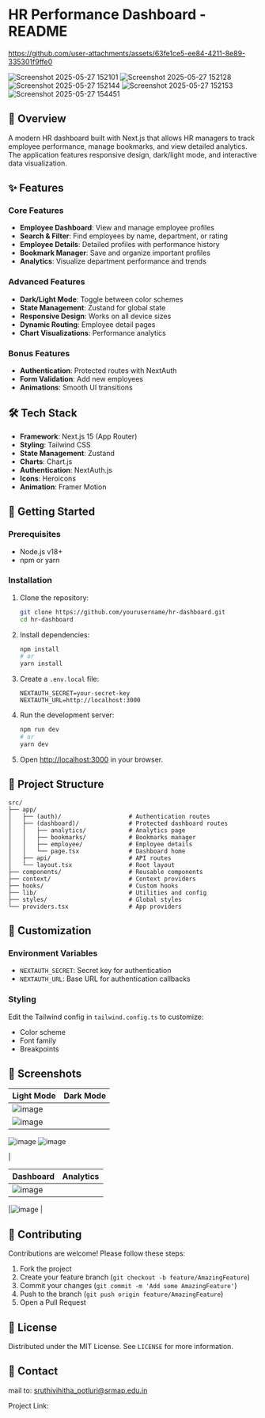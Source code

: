 # HR Performance Dashboard - README


https://github.com/user-attachments/assets/63fe1ce5-ee84-4211-8e89-335301f9ffe0



![Screenshot 2025-05-27 152101](https://github.com/user-attachments/assets/fa303fc5-62ca-4dab-ab99-2fe756d18a84)
![Screenshot 2025-05-27 152128](https://github.com/user-attachments/assets/e4bb581a-fc33-4bd0-9dd0-11db63791de2)
![Screenshot 2025-05-27 152144](https://github.com/user-attachments/assets/9b1f09a0-651a-4048-a0a3-6b6b62809820)
![Screenshot 2025-05-27 152153](https://github.com/user-attachments/assets/ca07aa63-9c00-4c86-b5af-cec897918991)
![Screenshot 2025-05-27 154451](https://github.com/user-attachments/assets/c4aa8666-b595-40c4-8056-ef94d4eb88da)


## 📝 Overview

A modern HR dashboard built with Next.js that allows HR managers to track employee performance, manage bookmarks, and view detailed analytics. The application features responsive design, dark/light mode, and interactive data visualization.

## ✨ Features

### Core Features
- **Employee Dashboard**: View and manage employee profiles
- **Search & Filter**: Find employees by name, department, or rating
- **Employee Details**: Detailed profiles with performance history
- **Bookmark Manager**: Save and organize important profiles
- **Analytics**: Visualize department performance and trends

### Advanced Features
- **Dark/Light Mode**: Toggle between color schemes
- **State Management**: Zustand for global state
- **Responsive Design**: Works on all device sizes
- **Dynamic Routing**: Employee detail pages
- **Chart Visualizations**: Performance analytics

### Bonus Features
- **Authentication**: Protected routes with NextAuth
- **Form Validation**: Add new employees
- **Animations**: Smooth UI transitions

## 🛠️ Tech Stack

- **Framework**: Next.js 15 (App Router)
- **Styling**: Tailwind CSS
- **State Management**: Zustand
- **Charts**: Chart.js
- **Authentication**: NextAuth.js
- **Icons**: Heroicons
- **Animation**: Framer Motion

## 🚀 Getting Started

### Prerequisites
- Node.js v18+
- npm or yarn

### Installation
1. Clone the repository:
   ```bash
   git clone https://github.com/yourusername/hr-dashboard.git
   cd hr-dashboard
   ```

2. Install dependencies:
   ```bash
   npm install
   # or
   yarn install
   ```

3. Create a `.env.local` file:
   ```env
   NEXTAUTH_SECRET=your-secret-key
   NEXTAUTH_URL=http://localhost:3000
   ```

4. Run the development server:
   ```bash
   npm run dev
   # or
   yarn dev
   ```

5. Open [http://localhost:3000](http://localhost:3000) in your browser.

## 📂 Project Structure

```
src/
├── app/
│   ├── (auth)/                   # Authentication routes
│   ├── (dashboard)/              # Protected dashboard routes
│   │   ├── analytics/            # Analytics page
│   │   ├── bookmarks/            # Bookmarks manager
│   │   ├── employee/             # Employee details
│   │   └── page.tsx              # Dashboard home
│   ├── api/                      # API routes
│   └── layout.tsx                # Root layout
├── components/                   # Reusable components
├── context/                      # Context providers
├── hooks/                        # Custom hooks
├── lib/                          # Utilities and config
├── styles/                       # Global styles
└── providers.tsx                 # App providers
```

## 🔧 Customization

### Environment Variables
- `NEXTAUTH_SECRET`: Secret key for authentication
- `NEXTAUTH_URL`: Base URL for authentication callbacks

### Styling
Edit the Tailwind config in `tailwind.config.ts` to customize:
- Color scheme
- Font family
- Breakpoints

## 📸 Screenshots

| Light Mode | Dark Mode |
|------------|-----------|
| ![image](https://github.com/user-attachments/assets/07031341-7807-4aea-ac24-53879a8c3c2f)
| ![image](https://github.com/user-attachments/assets/d95bddae-ddf4-448d-b104-75a89a9f1846)
![image](https://github.com/user-attachments/assets/0329bc56-620d-46c7-a388-71290a6c4dc7)
![image](https://github.com/user-attachments/assets/2f7effc6-7493-4052-855f-e597c121b051)

|

| Dashboard | Analytics |
|-----------|-----------|
| ![image](https://github.com/user-attachments/assets/5fb32a63-41f6-4ab6-8844-41319719726e)

 |![image](https://github.com/user-attachments/assets/c490499d-d4bc-4a47-a1b7-9ad6790ed394)
 |

## 🤝 Contributing

Contributions are welcome! Please follow these steps:
1. Fork the project
2. Create your feature branch (`git checkout -b feature/AmazingFeature`)
3. Commit your changes (`git commit -m 'Add some AmazingFeature'`)
4. Push to the branch (`git push origin feature/AmazingFeature`)
5. Open a Pull Request

## 📜 License

Distributed under the MIT License. See `LICENSE` for more information.

## 📧 Contact

mail to: sruthivihitha_potluri@srmap.edu.in

Project Link: 

